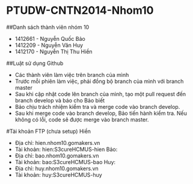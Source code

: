 # PTUDW-CNTN2014-Nhom10
##Danh sách thành viên nhóm 10
* 1412661 - Nguyễn Quốc Bảo
* 1412209 - Nguyễn Văn Huy
* 1412170 - Nguyễn Thị Thu Hiền

##Luật sử dụng Github
- Các thành viên làm việc trên branch của mình
- Trước mỗi phiên làm việc, phải đồng bộ branch của mình với branch master
- Sau khi cập nhật code lên branch của mình, tạo một pull request đến branch develop và báo cho Bảo biết
- Bảo chịu trách nhiệm kiểm tra và merge code vào branch develop.
- Sau khi merge code vào branch develop, Bảo tiến hành kiểm tra. Nếu không có lỗi, code sẽ được merge vào branch master.

#Tài khoản FTP (chưa setup)
Hiền
- Địa chỉ: hien.nhom10.gomakers.vn
- Tài khoản: hien:S3cureHCMUS-hien
Bảo:
- Địa chỉ: bao.nhom10.gomakers.vn
- Tài khoản: bao:S3cureHCMUS-bao
Huy:
- Địa chỉ: huy.nhom10.gomakers.vn
- Tài khoản: huy:S3cureHCMUS-huy
